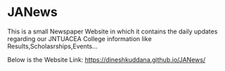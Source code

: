 # JANews

This is a small Newspaper Website in which it contains the daily updates regarding our JNTUACEA College information like Results,Scholasrships,Events...

Below is the Website Link:
https://dineshkuddana.github.io/JANews/
